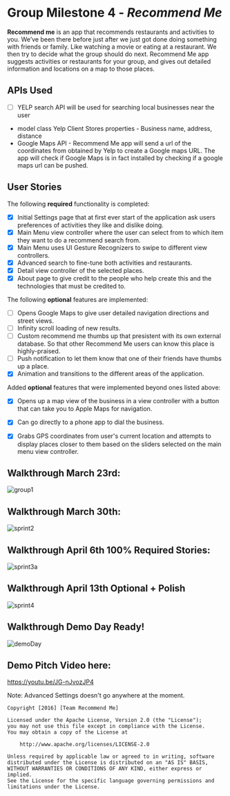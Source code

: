 # Group Milestone 4 - *Recommend Me*

**Recommend me** is an app that recommends restaurants and activities to you. We’ve been there before just after we just got done doing something with friends or family. Like watching a movie or eating at a restaurant. We then try to decide what the group should do next. Recommend Me app suggests activities or restaurants for your group, and gives out detailed information and locations on a map to those places.

## APIs Used
- [ ] YELP search API will be used for searching local businesses near the user 
- model class Yelp Client
  Stores properties - Business name, address, distance
- Google Maps API - Recommend Me app will send a url of the coordinates from obtained by Yelp to create a Google maps URL. The app will check if Google Maps is in fact installed by checking if a google maps url can be pushed.

## User Stories

The following **required** functionality is completed:


- [x] Initial Settings page that at first ever start of the application ask users preferences of activities they like and dislike doing.
- [x] Main Menu view controller where the user can select from to which item they want to do a recommend search from.
- [x] Main Menu uses UI Gesture Recognizers to swipe to different view controllers.
- [x] Advanced search to fine-tune both activities and restaurants.
- [x] Detail view controller of the selected places.
- [x] About page to give credit to the people who help create this and the technologies that must be credited to.

The following **optional** features are implemented:
- [ ] Opens Google Maps to give user detailed navigation directions and street views.
- [ ] Infinity scroll loading of new results.
- [ ] Custom recommend me thumbs up that presistent with its own external database. So that other Recommend Me users can know this place is highly-praised.
- [ ] Push notification to let them know that one of their friends have thumbs up a place.
- [x] Animation and transitions to the different areas of the application.

Added **optional** features that were implemented beyond ones listed above:
- [x] Opens up a map view of the business in a view controller with a button that can take you to Apple Maps for navigation.
- [x] Can go directly to a phone app to dial the business.
- [x] Grabs GPS coordinates from user's current location and attempts to display places closer to them based on the sliders selected on the main menu view controller.


## Walkthrough March 23rd:
![group1](https://cloud.githubusercontent.com/assets/14221032/14008540/09d5bc74-f13f-11e5-955d-ef786fbb691c.gif)


## Walkthrough March 30th:
![sprint2](https://cloud.githubusercontent.com/assets/14221032/14167464/6219a422-f6d0-11e5-8cdb-b79ea6b858f0.gif)

## Walkthrough April 6th 100% Required Stories:
![sprint3a](https://cloud.githubusercontent.com/assets/14221032/14344370/093f5aea-fc5c-11e5-96a3-0d650476ada4.gif)


## Walkthrough April 13th Optional + Polish
![sprint4](https://cloud.githubusercontent.com/assets/14221032/14516894/9a0c2c5a-01bc-11e6-8aa4-1214c46f5698.gif)

## Walkthrough Demo Day Ready!

![demoDay](https://github.com/TeamRecommendMe/RecommendMeApp/blob/master/final_sprint.gif)

## Demo Pitch Video here:
https://youtu.be/JG-nJvozJP4


Note: Advanced Settings doesn't go anywhere at the moment.

    Copyright [2016] [Team Recommend Me]

    Licensed under the Apache License, Version 2.0 (the "License");
    you may not use this file except in compliance with the License.
    You may obtain a copy of the License at

        http://www.apache.org/licenses/LICENSE-2.0

    Unless required by applicable law or agreed to in writing, software
    distributed under the License is distributed on an "AS IS" BASIS,
    WITHOUT WARRANTIES OR CONDITIONS OF ANY KIND, either express or implied.
    See the License for the specific language governing permissions and
    limitations under the License.
